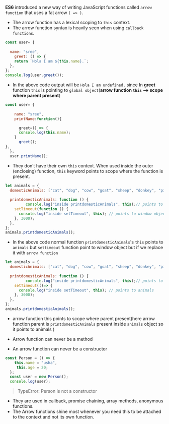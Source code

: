 **ES6** introduced a new way of writing JavaScript functions called `arrow function` that uses a fat arrow `( => )`.

- The arrow function has a lexical scoping to `this` context.
- The arrow function syntax is heavily seen when using `callback functions`.

 
```javascript 
const user= {
     
  name: "sree",
    greet: () => {
    return `Hola I am ${this.name}.`;
  },
};
console.log(user.greet()); 
```

- In the above code output will be `Hola I am undefined.` since In **greet** function `this` is pointing to  `global object`(**arrow function `this` --> scope where parent present**)



```javascript
const user= {
     
    name: "sree",
    printName:function(){

      greet=() => {
      console.log(this.name);
    }
      greet();
},
  };
  user.printName();
  ```


-  They don’t have their own `this` context. When used inside the outer (enclosing) function, `this` keyword  points to scope where the function is present.



``` javascript
let animals = {
  domesticAnimals: ["cat", "dog", "cow", "goat", "sheep", "donkey", "pig", "horse"],
  
  printdomesticAnimals: function () {
         console.log("inside printdomesticAnimals", this);// points to animals
    setTimeout(function () {
      console.log("inside setTimeout", this); // points to window object
    }, 3000);
  },
};
animals.printdomesticAnimals(); 
```


- In the above code normal function `printdomesticAnimals`'s `this` points to `animals` but `settimeout` function point to window object but if we replace it with `arrow function`


``` javascript
let animals = {
  domesticAnimals: ["cat", "dog", "cow", "goat", "sheep", "donkey", "pig", "horse"],
  
  printdomesticAnimals: function () {
         console.log("inside printdomesticAnimals", this);// points to animals
    setTimeout(()=> {
      console.log("inside setTimeout", this); // points to animals 
    }, 3000);
  },
};
animals.printdomesticAnimals(); 
```

- arrow function this points to scope where parent present(here arrow function parent is `printdomesticAnimals` present inside  `animals`  object so it points to animals )


- Arrow function can never be a method

- An arrow function can never be a constructor

```javascript
const Person = () => {
    this.name = "usha",
     this.age = 20;
  };
  const user = new Person();
  console.log(user);
```
> TypeError: Person is not a constructor


- They are used in callback, promise chaining, array methods, anonymous functions.
- The Arrow functions shine most whenever you need this to be attached to the context and not its own function.